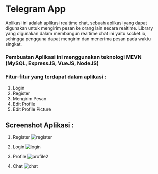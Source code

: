 # Telegram App
Aplikasi ini adalah aplikasi realtime chat, sebuah aplikasi yang dapat digunakan untuk mengirim pesan ke orang lain secara realtime. Library yang digunakan dalam membangun realtime chat ini yaitu socket.io, sehingga pengguna dapat mengirim dan menerima pesan pada waktu singkat.

### Pembuatan Aplikasi ini menggunakan teknologi MEVN (MySQL, ExpressJS, VueJS, NodeJS)

### Fitur-fitur yang terdapat dalam aplikasi :
  1. Login
  2. Register
  3. Mengirim Pesan
  4. Edit Profile
  5. Edit Profile Picture

## Screenshot Aplikasi :

1. Register
![register](https://user-images.githubusercontent.com/57606080/96735959-4ec6f680-13e6-11eb-87a2-f06a1da2f083.PNG)

2. Login
![login](https://user-images.githubusercontent.com/57606080/96735917-4078da80-13e6-11eb-8be9-04258dd58c05.PNG)

3. Profile
![profile2](https://user-images.githubusercontent.com/57606080/96736595-f512fc00-13e6-11eb-8754-e157e07cd59a.PNG)

4. Chat
![chat](https://user-images.githubusercontent.com/57606080/96736280-a5cccb80-13e6-11eb-99a2-3599783c062c.PNG)


